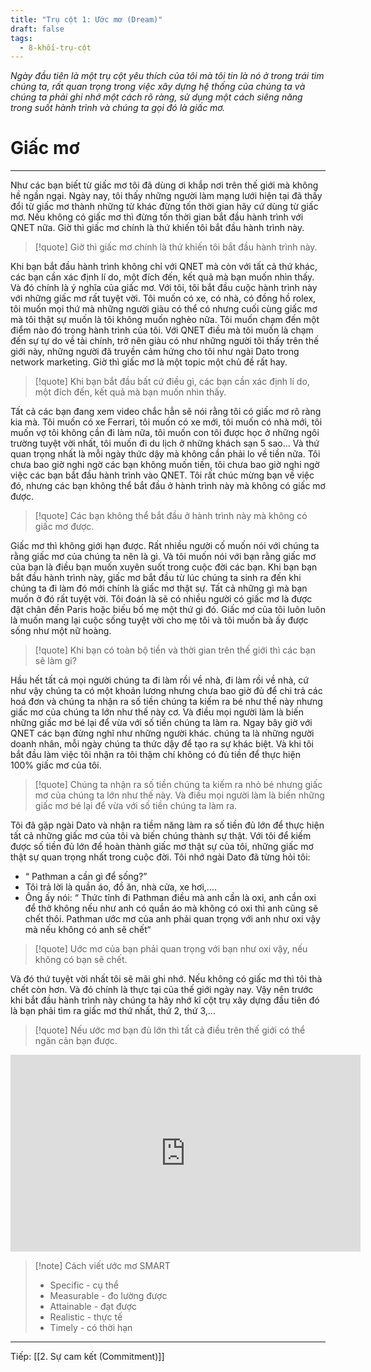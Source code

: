 ```yaml
---
title: "Trụ cột 1: Ước mơ (Dream)"
draft: false
tags:
  - 8-khối-trụ-cột
---
```


_Ngày đầu tiên là một trụ cột yêu thích của tôi mà tôi tin là nó ở trong trái tim chúng ta, rất quan trọng trong việc xây dựng hệ thống của chúng ta và chúng ta phải ghi nhớ một cách rõ ràng, sử dụng một cách siêng năng trong suốt hành trình và chúng ta gọi đó là giấc mơ._

# Giấc mơ

---

Như các bạn biết từ giấc mơ tôi đã dùng ơi khắp nơi trên thế giới mà không hề ngần ngại. Ngày nay, tôi thấy những người làm mạng lưới hiện tại đã thấy đổi từ giấc mơ thành những từ khác đừng tốn thời gian hãy cứ dùng từ giấc mơ. Nếu không có giấc mơ thì đừng tốn thời gian bắt đầu hành trình với QNET nữa. Giờ thì giấc mơ chính là thứ khiến tôi bắt đầu hành trình này.

> [!quote] Giờ thì giấc mơ chính là thứ khiến tôi bắt đầu hành trình này.

Khi bạn bắt đầu hành trình không chỉ với QNET mà còn với tất cả thứ khác, các bạn cần xác định lí do, một đích đến, kết quả mà bạn muốn nhìn thấy. Và đó chính là ý nghĩa của giấc mơ. Với tôi, tôi bắt đầu cuộc hành trình này với những giấc mơ rất tuyệt vời. Tôi muốn có xe, có nhà, có đồng hồ rolex, tôi muốn mọi thứ mà những người giàu có thể có nhưng cuối cùng giấc mơ mà tôi thật sự muốn là tôi không muốn nghèo nữa. Tôi muốn chạm đến một điểm nào đó trong hành trình của tôi. Với QNET điều mà tôi muốn là chạm đến sự tự do về tài chính, trở nên giàu có như những người tôi thấy trên thế giới này, những người đã truyền cảm hứng cho tôi như ngài Dato trong network marketing. Giờ thì giấc mơ là một topic một chủ đề rất hay.

> [!quote] Khi bạn bắt đầu bất cứ điều gì, các bạn cần xác định lí do, một đích đến, kết quả mà bạn muốn nhìn thấy.

Tất cả các bạn đang xem video chắc hẳn sẽ nói rằng tôi có giấc mơ rõ ràng kia mà. Tôi muốn có xe Ferrari, tôi muốn có xe mới, tôi muốn có nhà mới, tôi muốn vợ tôi không cần đi làm nữa, tôi muốn con tôi được học ở những ngôi trường tuyệt vời nhất, tôi muốn đi du lịch ở những khách sạn 5 sao... Và thứ quan trọng nhất là mỗi ngày thức dậy mà không cần phải lo về tiền nữa. Tôi chưa bao giờ nghi ngờ các bạn không muốn tiền, tôi chưa bao giờ nghi ngờ việc các bạn bắt đầu hành trình vào QNET. Tôi rất chúc mừng bạn về việc đó, nhưng các bạn không thể bắt đầu ở hành trình này mà không có giấc mơ được.

> [!quote] Các bạn không thể bắt đầu ở hành trình này mà không có giấc mơ được.

Giấc mơ thì không giới hạn được. Rất nhiều người cố muốn nói với chúng ta rằng giấc mơ của chúng ta nên là gì. Và tôi muốn nói với bạn rằng giấc mơ của bạn là điều bạn muốn xuyên suốt trong cuộc đời các bạn. Khi bạn bạn bắt đầu hành trình này, giấc mơ bắt đầu từ lúc chúng ta sinh ra đến khi chúng ta đi làm đó mới chính là giấc mơ thật sự. Tất cả những gì mà bạn muốn ở đó rất tuyệt vời. Tôi đoán là sẽ có nhiều người có giấc mơ là được đặt chân đến Paris hoặc biếu bố mẹ một thứ gì đó. Giấc mơ của tôi luôn luôn là muốn mang lại cuộc sống tuyệt vời cho mẹ tôi và tôi muốn bà ấy được sống như một nữ hoàng.

> [!quote] Khi bạn có toàn bộ tiền và thời gian trên thế giới thì các bạn sẽ làm gi?

Hầu hết tất cả mọi người chúng ta đi làm rồi về nhà, đi làm rồi về nhà, cứ như vậy chúng ta có một khoản lương nhưng chưa bao giờ đủ để chi trả các hoá đơn và chúng ta nhận ra số tiền chúng ta kiếm ra bé như thế này nhưng giấc mơ của chúng ta lớn như thế này cơ. Và điều mọi người làm là biến những giấc mơ bé lại để vừa với số tiền chúng ta làm ra. Ngay bây giờ với QNET các bạn đừng nghĩ như những người khác. chúng ta là những người doanh nhân, mỗi ngày chúng ta thức dậy để tạo ra sự khác biệt. Và khi tôi bắt đầu làm việc tôi nhận ra tôi thậm chí không có đủ tiền để thực hiện 100% giấc mơ của tôi.

> [!quote] Chúng ta nhận ra số tiền chúng ta kiếm ra nhỏ bé nhưng giấc mơ của chúng ta lớn như thế này. Và điều mọi người làm là biến những giấc mơ bé lại để vừa với số tiền chúng ta làm ra.

Tôi đã gặp ngài Dato và nhận ra tiềm năng làm ra số tiền đủ lớn để thực hiện tất cả những giấc mơ của tôi và biến chúng thành sự thật. Với tôi để kiếm được số tiền đủ lớn để hoàn thành giấc mơ thật sự của tôi, những giấc mơ thật sự quan trọng nhất trong cuộc đời. Tôi nhớ ngài Dato đã từng hỏi tôi:

- “ Pathman a cần gì để sống?”
- Tôi trả lời là quần áo, đồ ăn, nhà cửa, xe hơi,....
- Ông ấy nói:
  “ Thức tỉnh đi Pathman điều mà anh cần là oxi, anh cần oxi để thở không nếu như anh có quần áo mà không có oxi thì anh cũng sẽ chết thôi. Pathman ước mơ của anh phải quan trọng với anh như oxi vậy mà nếu không có anh sẽ chết“

> [!quote] Uớc mơ của bạn phải quan trọng với bạn như oxi vậy, nếu không có bạn sẽ chết.

Và đó thứ tuyệt vời nhất tôi sẽ mãi ghi nhớ. Nếu không có giấc mơ thì tôi thà chết còn hơn. Và đó chính là thực tại của thế giới ngày nay. Vậy nên trước khi bắt đầu hành trình này chúng ta hãy nhớ kĩ cột trụ xây dựng đầu tiên đó là bạn phải tìm ra giấc mơ thứ nhất, thứ 2, thứ 3,...

> [!quote] Nếu ước mơ bạn đủ lớn thì tất cả điều trên thế giới có thể ngăn cản bạn được.

<iframe width="560" height="315" src="https://www.youtube.com/embed/qzWAFqzG-sg" title="YouTube video player" frameborder="0" allow="accelerometer; autoplay; clipboard-write; encrypted-media; gyroscope; picture-in-picture; web-share" allowfullscreen></iframe>

> [!note] Cách viết ước mơ SMART
>
> - Specific - cụ thể
> - Measurable - đo lường được
> - Attainable - đạt được
> - Realistic - thực tế
> - Timely - có thời hạn

---

Tiếp: [[2. Sự cam kết (Commitment)]]
